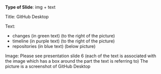 **Type of Slide**: img + text

Title: GitHub Desktop

Text:

* changes (in green text) (to the right of the picture)
* timeline (in purple text) (to the right of the picture)
* repositories (in blue text) (below picture)

Image: Please see presentation slide 6 (each of the text is associated with the image which has a box around the part the text is referring to) The picture is a screenshot of GitHub Desktop